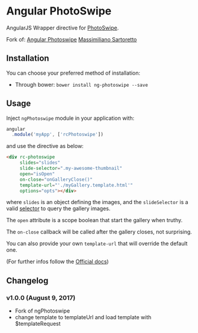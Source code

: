 # Angular PhotoSwipe

AngularJS Wrapper directive for [PhotoSwipe](http://photoswipe.com/).


Fork of: [Angular Photoswipe](https://github.com/m00s/angular-photoswipe) [Massimiliano Sartoretto](mailto:massimilianosartoretto@gmail.com)


Installation
------------

You can choose your preferred method of installation:
* Through bower: `bower install ng-photoswipe --save`

Usage
------
Inject `ngPhotoswipe` module in your application with:

``` js
angular
  .module('myApp', ['rcPhotoswipe'])
```

and use the directive as below:

``` html
<div rc-photoswipe
     slides="slides"
     slide-selector=".my-awesome-thumbnail"
     open="isOpen"
     on-close="onGalleryClose()"
     template-url="'./myGallery.template.html'"
     options="opts"></div>
```

where `slides` is an object defining the images, and the `slideSelector` is a valid [selector](https://www.w3.org/TR/css3-selectors/#selectors) to query the gallery images.

The `open` attribute is a scope boolean that start the gallery when truthy.

The `on-close` callback will be called after the gallery closes, not surprising.

You can also provide your own `template-url` that will override the default one.

(For further infos follow the [Official docs](http://photoswipe.com/documentation/options.html))


Changelog
------
### v1.0.0 (August 9, 2017)
* Fork of ngPhotoswipe
* change template to templateUrl and load template with $templateRequest
